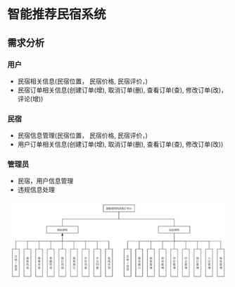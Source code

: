 # 智能推荐民宿系统  

## 需求分析

### 用户  

- 民宿相关信息(民宿位置， 民宿价格, 民宿评价，)
- 民宿订单相关信息(创建订单(增), 取消订单(删), 查看订单(查), 修改订单(改)， 评论(增))

### 民宿

- 民宿信息管理(民宿位置， 民宿价格, 民宿评价，)
- 用户订单相关信息(创建订单(增), 取消订单(删), 查看订单(查), 修改订单(改))

### 管理员

- 民宿，用户信息管理
- 违规信息处理

![Image](img/first.jpg)